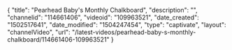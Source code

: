 {
    "title": "Pearhead Baby's Monthly Chalkboard",
    "description": "",
    "channelid": "114661406",
    "videoid": "109963521",
    "date_created": "1502517641",
    "date_modified": "1504247454",
    "type": "captivate",
    "layout": "channelVideo",
    "url": "\/latest-videos\/pearhead-baby-s-monthly-chalkboard\/114661406-109963521"
}